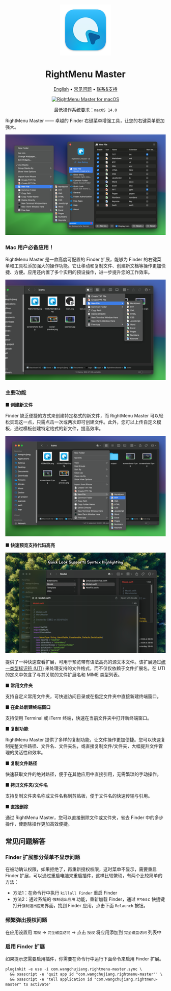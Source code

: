 <div align="center">
  <br />
  <br />
  <img src="./assets/logo.png" alt="DevTutor LOGO" width="160" height="160">
  <h1>RightMenu Master</h1>
  <!--rehype:style=border: 0;-->
  <p>
    <a href="./README.md">English</a> • 
		<a href="#常见问题解答">常见问题</a> • 
    <a target="_blank" href="https://github.com/jaywcjlove/rightmenu-master/issues/new?assignees=&labels=support%2Cfeedback%2Cquestion&projects=&template=bug_report.yml&title=%F0%9F%99%8B%E2%80%8D%E2%99%82%EF%B8%8F+Support+%26+Feedback%3A+Quick+RSS">联系&支持</a>
  </p>
  <p>
    <a target="_blank" href="https://apps.apple.com/app/rightmenu-master/6737160756" title="PasteQuick for macOS">
      <img alt="RightMenu Master for macOS" src="https://jaywcjlove.github.io/sb/download/macos.svg" height="51">
    </a>
  </p>
</div>

<div align="center">

最低操作系统要求：`macOS 14.0`

</div>

RightMenu Master —— 卓越的 Finder 右键菜单增强工具，让您的右键菜单更加强大。

![RightMenu Master Screenshot 1](./assets/screenshots-1.png)

### Mac 用户必备应用！

RightMenu Master 是一款高度可配置的 Finder 扩展，能够为 Finder 的右键菜单和工具栏添加强大的操作功能。它让移动和复制文件、创建新文档等操作更加快捷、方便。应用还内置了多个实用的预设操作，进一步提升您的工作效率。

![RightMenu Master Screenshot 4](./assets/screenshots-4.png)

### 主要功能

**■ 创建新文件**

Finder 缺乏便捷的方式来创建特定格式的新文件，而 RightMenu Master 可以轻松实现这一点，只需点击一次或两次即可创建文件。此外，您可以上传自定义模板，通过模板创建特定格式的新文件，提高效率。

![RightMenu Master Screenshot 3](./assets/screenshots-3.png)

**■ 快速预览支持代码高亮**

![RightMenu Master Screenshot 2](./assets/screenshots-2.png)

提供了一种快速查看扩展，可用于预览带有语法高亮的源文本文件。该扩展通过[统一类型标识符 (UTI)](https://developer.apple.com/library/archive/documentation/FileManagement/Conceptual/understanding_utis/understand_utis_intro/understand_utis_intro.html) 来处理支持的文件格式，而不仅仅依赖于文件扩展名。在 UTI 的定义中包含了与其关联的文件扩展名和 MIME 类型列表。

**■ 常用文件夹**

支持自定义常用文件夹，可快速访问目录或在指定文件夹中直接新建终端窗口。

**■ 在此处新建终端窗口**

支持使用 Terminal 或 iTerm 终端，快速在当前文件夹中打开新终端窗口。

**■ 复制功能**

RightMenu Master 提供了多样的复制功能，让文件操作更加便捷。您可以快速复制完整文件路径、文件名、文件夹名，或直接复制文件/文件夹，大幅提升文件管理的灵活性和效率。

**■ 复制文件路径**

快速获取文件的绝对路径，便于在其他应用中直接引用，无需繁琐的手动操作。

**■ 拷贝文件夹/文件名**

支持复制文件夹名称或文件名称到剪贴板，便于文件名的快速传输与引用。

**■ 直接删除**

通过 RightMenu Master，您可以直接删除文件或文件夹，省去 Finder 中的多步操作，使删除操作更加高效便捷。

## 常见问题解答

### Finder 扩展部分菜单不显示问题

在被动确认权限，如果拒绝了，再重新授权权限，这时菜单不显示，需要重启 Finder 扩展，可以通过重启电脑来重启插件，这样比较繁琐，有两个比较简单的方法：

- 方法1：在命令行中执行 `killall Finder` 重启 Finder  
- 方法2：通过系统的 `强制退出应用` 功能，重新加载 Finder，通过 <kbd>⌘</kbd><kbd>⌥</kbd><kbd>esc</kbd> 快捷键打开`强制退出应用`界面，找到 Finder 应用，点击下面 `Relaunch` 按钮。

### 频繁弹出授权问题

在应用设置用 `常规` -> `完全磁盘访问` -> 点击 `授权` 将应用添加到 `完全磁盘访问` 列表中

### 启用 Finder 扩展

如果提示您需要启用插件，你需要在命令行中运行下面命令来启用 Finder 扩展。

```shell
pluginkit -e use -i com.wangchujiang.rightmenu-master.sync \
  && osascript -e 'quit app id "com.wangchujiang.rightmenu-master"' \
  && osascript -e 'tell application id "com.wangchujiang.rightmenu-master" to activate'
```

<!--idoc:config:
site: RightMenu Master
title: 卓越的 Finder 右键菜单增强工具，让您的右键菜单更加强大。
keywords: RightMenu,右键菜单,Finder,macOS,应用,文件管理,创建新文件,复制功能,增强工具
-->